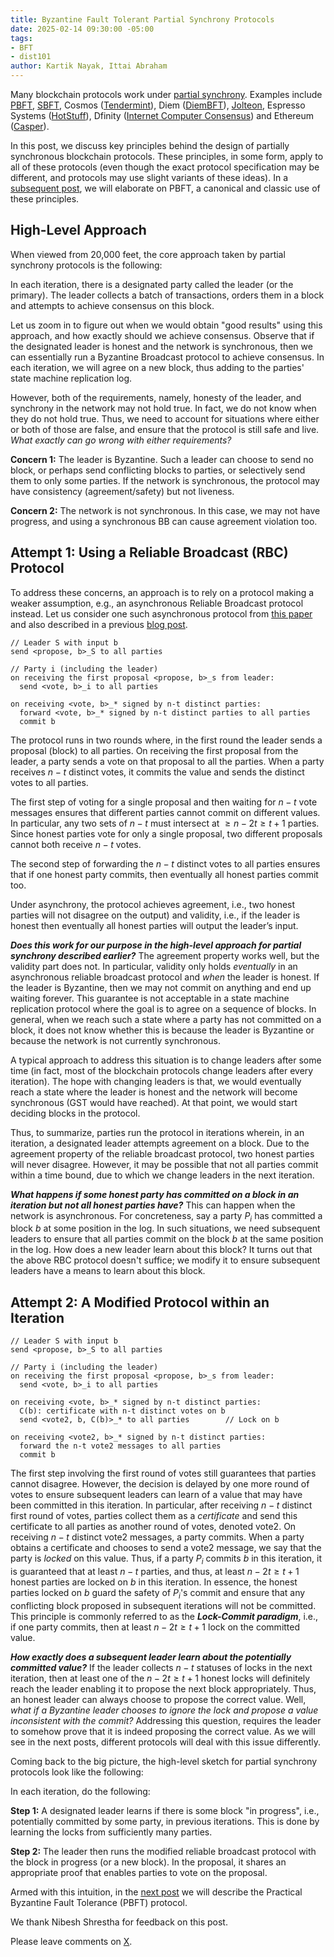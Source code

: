 ```yaml
---
title: Byzantine Fault Tolerant Partial Synchrony Protocols
date: 2025-02-14 09:30:00 -05:00
tags:
- BFT
- dist101
author: Kartik Nayak, Ittai Abraham
---
```


Many blockchain protocols work under [partial synchrony](https://decentralizedthoughts.github.io/2019-09-13-flavours-of-partial-synchrony/). Examples include [PBFT](https://pmg.csail.mit.edu/papers/osdi99.pdf), [SBFT](https://arxiv.org/abs/1804.01626), Cosmos ([Tendermint](https://arxiv.org/abs/1807.04938)), Diem ([DiemBFT](https://developers.diem.com/papers/diem-consensus-state-machine-replication-in-the-diem-blockchain/2021-08-17.pdf)), [Jolteon](https://arxiv.org/abs/2106.10362),  Espresso Systems ([HotStuff](https://eprint.iacr.org/2023/397.pdf)), Dfinity ([Internet Computer Consensus](https://eprint.iacr.org/2021/632.pdf)) and Ethereum ([Casper](https://arxiv.org/pdf/1710.09437)).

In this post, we discuss key principles behind the design of partially synchronous blockchain protocols. These principles, in some form, apply to all of these protocols (even though the exact protocol specification may be different, and protocols may use slight variants of these ideas). In a [subsequent post](https://decentralizedthoughts.github.io/2025-02-14-PBFT/), we will elaborate on PBFT, a canonical and classic use of these principles.

## High-Level Approach

When viewed from 20,000 feet, the core approach taken by partial synchrony protocols is the following:

In each iteration, there is a designated party called the leader (or the primary). The leader collects a batch of transactions, orders them in a block and attempts to achieve consensus on this block.

Let us zoom in to figure out when we would obtain "good results" using this approach, and how exactly should we achieve consensus. Observe that if the designated leader is honest and the network is synchronous, then we can essentially run a Byzantine Broadcast protocol to achieve consensus. In each iteration, we will agree on a new block, thus adding to the parties' state machine replication log.

However, both of the requirements, namely, honesty of the leader, and synchrony in the network may not hold true. In fact, we do not know when they do not hold true. Thus, we need to account for situations where either or both of those are false, and ensure that the protocol is still safe and live. *What exactly can go wrong with either requirements?*

**Concern 1:** The leader is Byzantine. Such a leader can choose to send no block, or perhaps send conflicting blocks to parties, or selectively send them to only some parties. If the network is synchronous, the protocol may have consistency (agreement/safety) but not liveness.

**Concern 2:** The network is not synchronous. In this case, we may not have progress, and using a synchronous BB can cause agreement violation too.

## Attempt 1: Using a Reliable Broadcast (RBC) Protocol

To address these concerns, an approach is to rely on a protocol making a weaker assumption, e.g., an asynchronous Reliable Broadcast protocol instead. Let us consider one such asynchronous protocol from [this paper](https://arxiv.org/pdf/2102.07240) and also described in a previous [blog post](https://decentralizedthoughts.github.io/2021-09-29-the-round-complexity-of-reliable-broadcast/).

```
// Leader S with input b
send <propose, b>_S to all parties

// Party i (including the leader)
on receiving the first proposal <propose, b>_s from leader:
  send <vote, b>_i to all parties

on receiving <vote, b>_* signed by n-t distinct parties:
  forward <vote, b>_* signed by n-t distinct parties to all parties
  commit b
```

The protocol runs in two rounds where, in the first round the leader sends a proposal (block) to all parties. On receiving the first proposal from the leader, a party sends a vote on that proposal to all the parties. When a party receives $n-t$ distinct votes, it commits the value and sends the distinct votes to all parties. 

The first step of voting for a single proposal and then waiting for $n-t$ vote messages ensures that different parties cannot commit on different values. In particular, any two sets of $n-t$ must intersect at $\geq n-2t \geq t+1$ parties. Since honest parties vote for only a single proposal, two different proposals cannot both receive $n-t$ votes.

The second step of forwarding the $n-t$ distinct votes to all parties ensures that if one honest party commits, then eventually all honest parties commit too.

Under asynchrony, the protocol achieves agreement, i.e., two honest parties will not disagree on the output) and validity, i.e., if the leader is honest then eventually all honest parties will output the leader’s input.


***Does this work for our purpose in the high-level approach for partial synchrony described earlier?*** The agreement property works well, but the validity part does not. In particular, validity only holds *eventually* in an asynchronous reliable broadcast protocol and *when* the leader is honest. If the leader is Byzantine, then we may not commit on anything and end up waiting forever. This guarantee is not acceptable in a state machine replication protocol where the goal is to agree on a sequence of blocks. In general, when we reach such a state where a party has not committed on a block, it does not know whether this is because the leader is Byzantine or because the network is not currently synchronous.

A typical approach to address this situation is to change leaders after some time (in fact, most of the blockchain protocols change leaders after every iteration). The hope with changing leaders is that, we would eventually reach a state where the leader is honest and the network will become synchronous (GST would have reached). At that point, we would start deciding blocks in the protocol.

Thus, to summarize, parties run the protocol in iterations wherein, in an iteration, a designated leader attempts agreement on a block. Due to the agreement property of the reliable broadcast protocol, two honest parties will never disagree. However, it may be possible that not all parties commit within a time bound, due to which we change leaders in the next iteration.

***What happens if some honest party has committed on a block in an iteration but not all honest parties have?*** This can happen when the network is asynchronous. For concreteness, say a party $P_i$ has committed a block $b$ at some position in the log. In such situations, we need subsequent leaders to ensure that all parties commit on the block $b$ at the same position in the log. How does a new leader learn about this block? It turns out that the above RBC protocol doesn't suffice; we modify it to ensure subsequent leaders have a means to learn about this block.

## Attempt 2: A Modified Protocol within an Iteration

```
// Leader S with input b
send <propose, b>_S to all parties

// Party i (including the leader)
on receiving the first proposal <propose, b>_s from leader:
  send <vote, b>_i to all parties

on receiving <vote, b>_* signed by n-t distinct parties:
  C(b): certificate with n-t distinct votes on b
  send <vote2, b, C(b)>_* to all parties        // Lock on b
  
on receiving <vote2, b>_* signed by n-t distinct parties:
  forward the n-t vote2 messages to all parties
  commit b
```

The first step involving the first round of votes still guarantees that parties cannot disagree. However, the decision is delayed by one more round of votes to ensure subsequent leaders can learn of a value that may have been committed in this iteration. In particular, after receiving $n-t$ distinct first round of votes, parties collect them as a *certificate* and send this certificate to all parties as another round of votes, denoted vote2. On receiving $n-t$ distinct vote2 messages, a party commits. When a party obtains a certificate and chooses to send a vote2 message, we say that the party is *locked* on this value. Thus, if a party $P_i$ commits $b$ in this iteration, it is guaranteed that at least $n-t$ parties, and thus, at least $n-2t \geq t+1$ honest parties are locked on $b$ in this iteration. In essence, the honest parties locked on $b$ guard the safety of $P_i$'s commit and ensure that any conflicting block proposed in subsequent iterations will not be committed. This principle is commonly referred to as the ***Lock-Commit paradigm***, i.e., if one party commits, then at least $n-2t \geq t+1$ lock on the committed value. 

***How exactly does a subsequent leader learn about the potentially committed value?*** If the leader collects $n-t$ statuses of locks in the next iteration, then at least one of the $n-2t \geq t+1$ honest locks will definitely reach the leader enabling it to propose the next block appropriately. Thus, an honest leader can always choose to propose the correct value. Well, *what if a Byzantine leader chooses to ignore the lock and propose a value inconsistent with the commit?* Addressing this question, requires the leader to somehow prove that it is indeed proposing the correct value. As we will see in the next posts, different protocols will deal with this issue differently.

Coming back to the big picture, the high-level sketch for partial synchrony protocols look like the following:

In each iteration, do the following:

**Step 1:** A designated leader learns if there is some block "in progress", i.e., potentially committed by some party, in previous iterations. This is done by learning the locks from sufficiently many parties.

**Step 2:** The leader then runs the modified reliable broadcast protocol with the block in progress (or a new block). In the proposal, it shares an appropriate proof that enables parties to vote on the proposal.

Armed with this intuition, in the [next post](https://decentralizedthoughts.github.io/2025-02-14-PBFT/) we will describe the Practical Byzantine Fault Tolerance (PBFT) protocol.

We thank Nibesh Shrestha for feedback on this post.

Please leave comments on [X](). 
